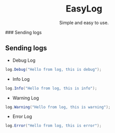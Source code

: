 <h1 align="center">
  EasyLog
</h1>
<p align="center">
  Simple and easy to use.
</p>
### Sending logs

## Sending logs
- Debug Log
```cs
log.Debug("Hello from log, this is debug");
```

- Info Log
```cs
log.Info("Hello from log, this is info");
```

- Warning Log
```cs
log.Warning("Hello from log, this is warning");
```

- Error Log
```cs
log.Error("Hello from log, this is error");
```

